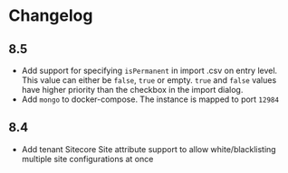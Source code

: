 # Changelog

## 8.5
* Add support for specifying `isPermanent` in import .csv on entry level. This value can either be `false`, `true` or empty. `true` and `false` values have higher priority than the checkbox in the import dialog.
* Add `mongo` to docker-compose. The instance is mapped to port `12984`

## 8.4

* Add tenant Sitecore Site attribute support to allow white/blacklisting multiple site configurations at once
